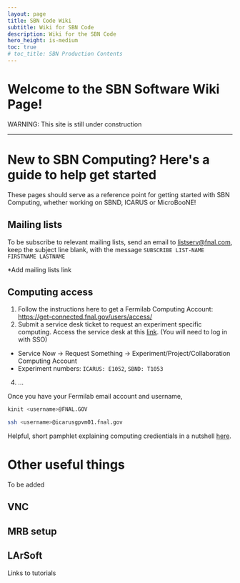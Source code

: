 ```yaml
---
layout: page
title: SBN Code Wiki
subtitle: Wiki for SBN Code
description: Wiki for the SBN Code
hero_height: is-medium
toc: true
# toc_title: SBN Production Contents
---
```


# Welcome to the SBN Software Wiki Page!
WARNING: This site is still under construction


----
# New to SBN Computing? Here's a guide to help get started 
These pages should serve as a reference point for getting started with SBN Computing, whether working on SBND, ICARUS or MicroBooNE!
## Mailing lists
To be subscribe to relevant mailing lists, send an email to listserv@fnal.com, keep the subject line blank, with the message `SUBSCRIBE LIST-NAME FIRSTNAME LASTNAME`

*Add mailing lists link
## Computing access
1. Follow the instructions here to get a Fermilab Computing Account: https://get-connected.fnal.gov/users/access/
2. Submit a service desk ticket to request an experiment specific computing. Access the service desk at this [link](https://fermi.servicenowservices.com/wp). (You will need to log in with SSO)
* Service Now -> Request Something -> Experiment/Project/Collaboration Computing Account
* Experiment numbers: `ICARUS: E1052`, `SBND: T1053`
4. ... 


Once you have your Fermilab email account and username, 
```bash
kinit <username>@FNAL.GOV
```
```bash
ssh <username>@icarusgpvm01.fnal.gov
```

Helpful, short pamphlet explaining computing credientials in a nutshell [here](https://cd-docdb.fnal.gov/cgi-bin/sso/RetrieveFile?docid=5892&filename=SCD_Trifold_Readable.pdf&version=1).

# Other useful things
To be added 

## VNC
## MRB setup
## LArSoft
Links to tutorials
